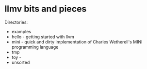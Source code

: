 # llmv bits and pieces

Directories:
- examples
- hello - getting started with llvm
- mini - quick and dirty implementation of Charles Wetherell's MINI programming language
- tmp
- toy - 
- unsorted
